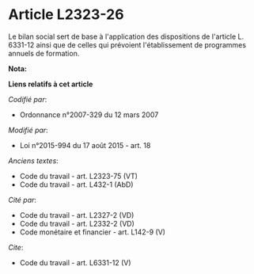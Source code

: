 # Article L2323-26

Le bilan social sert de base à l'application des dispositions de l'article L. 6331-12 ainsi que de celles qui prévoient
l'établissement de programmes annuels de formation.

**Nota:**



**Liens relatifs à cet article**

_Codifié par_:

  - Ordonnance n°2007-329 du 12 mars 2007

_Modifié par_:

  - Loi n°2015-994 du 17 août 2015 - art. 18

_Anciens textes_:

  - Code du travail - art. L2323-75 (VT)
  - Code du travail - art. L432-1 (AbD)

_Cité par_:

  - Code du travail - art. L2327-2 (VD)
  - Code du travail - art. L2332-2 (VD)
  - Code monétaire et financier - art. L142-9 (V)

_Cite_:

  - Code du travail - art. L6331-12 (V)
